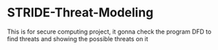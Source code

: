 # STRIDE-Threat-Modeling
This is for secure computing project, it gonna check the program DFD to find threats and showing the possible threats on it
